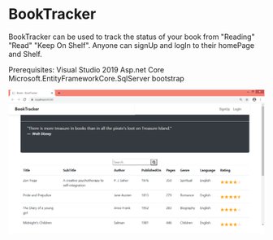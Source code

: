 # BookTracker
BookTracker can be used to track the status of your book from "Reading" "Read" "Keep On Shelf".
Anyone can signUp and logIn to their homePage and Shelf.

Prerequisites:
              Visual Studio 2019 Asp.net Core
              Microsoft.EntityFrameworkCore.SqlServer
              bootstrap
              
              
![Website MainPage](/Images/BookTracker.png)
              

